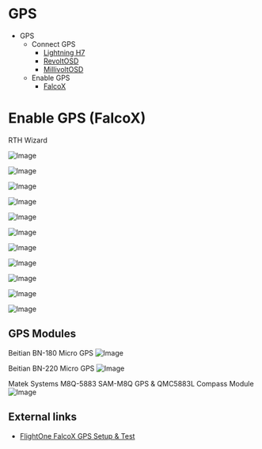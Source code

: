 # GPS

- GPS
    - Connect GPS
        - [Lightning H7](https://github.com/fl1wiki-mrteel/FlightOneWiki/tree/main/Flightcontrollers/Lightning%20H7/Connection/GPS)
        - [RevoltOSD](https://github.com/fl1wiki-mrteel/FlightOneWiki/tree/main/Flightcontrollers/RevoltOSD/Connection/GPS)
        - [MillivoltOSD](https://github.com/fl1wiki-mrteel/FlightOneWiki/tree/main/Flightcontrollers/MillivoltOSD/Connection/GPS)
    - Enable GPS
        - [FalcoX](https://github.com/fl1wiki-mrteel/FlightOneWiki/tree/main/Features/GPS)


# Enable GPS (FalcoX)

RTH Wizard

![Image](https://github.com/fl1wiki-mrteel/FlightOneWiki/blob/main/IMG/GPS_Setup_001.JPG)

![Image](https://github.com/fl1wiki-mrteel/FlightOneWiki/blob/main/IMG/GPS_Setup_002.JPG)

![Image](https://github.com/fl1wiki-mrteel/FlightOneWiki/blob/main/IMG/GPS_Setup_003.JPG)

![Image](https://github.com/fl1wiki-mrteel/FlightOneWiki/blob/main/IMG/GPS_Setup_004.JPG)

![Image](https://github.com/fl1wiki-mrteel/FlightOneWiki/blob/main/IMG/GPS_Setup_005.JPG)

![Image](https://github.com/fl1wiki-mrteel/FlightOneWiki/blob/main/IMG/GPS_Setup_006.JPG)

![Image](https://github.com/fl1wiki-mrteel/FlightOneWiki/blob/main/IMG/GPS_Setup_007.JPG)

![Image](https://github.com/fl1wiki-mrteel/FlightOneWiki/blob/main/IMG/GPS_Setup_008.JPG)

![Image](https://github.com/fl1wiki-mrteel/FlightOneWiki/blob/main/IMG/GPS_Setup_009.JPG)

![Image](https://github.com/fl1wiki-mrteel/FlightOneWiki/blob/main/IMG/GPS_Setup_010.JPG)

![Image](https://github.com/fl1wiki-mrteel/FlightOneWiki/blob/main/IMG/GPS_Setup_011.JPG)

## GPS Modules

Beitian BN-180 Micro GPS
![Image](https://github.com/fl1wiki-mrteel/FlightOneWiki/blob/main/IMG/BN-180.JPG)

Beitian BN-220 Micro GPS
![Image](https://github.com/fl1wiki-mrteel/FlightOneWiki/blob/main/IMG/BN-220.JPG)

Matek Systems M8Q-5883 SAM-M8Q GPS & QMC5883L Compass Module
![Image](https://github.com/fl1wiki-mrteel/FlightOneWiki/blob/main/IMG/MATEKSYS-M8Q-5883.JPG.JPG)


## External links
 
 - [FlightOne FalcoX GPS Setup & Test](https://youtu.be/XMA5rCQJrnQ)